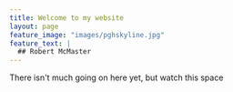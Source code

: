 ```yaml
---
title: Welcome to my website
layout: page
feature_image: "images/pghskyline.jpg"
feature_text: |
  ## Robert McMaster
---
```


There isn't much going on here yet, but watch this space
